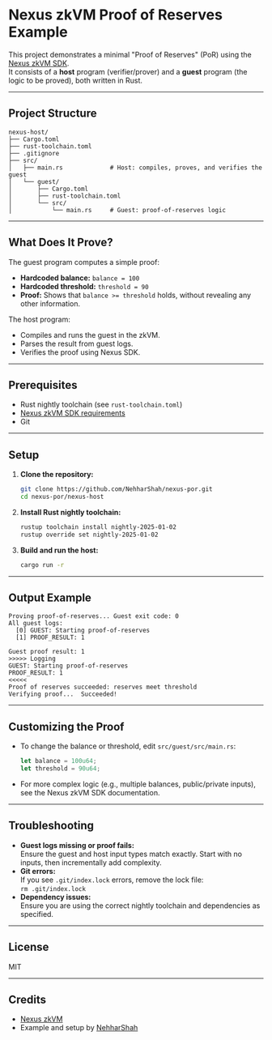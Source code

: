 # Nexus zkVM Proof of Reserves Example

This project demonstrates a minimal "Proof of Reserves" (PoR) using the [Nexus zkVM SDK](https://github.com/nexus-xyz/nexus-zkvm).  
It consists of a **host** program (verifier/prover) and a **guest** program (the logic to be proved), both written in Rust.

---

## Project Structure

```
nexus-host/
├── Cargo.toml
├── rust-toolchain.toml
├── .gitignore
├── src/
│   ├── main.rs             # Host: compiles, proves, and verifies the guest
│   └── guest/
│       ├── Cargo.toml
│       ├── rust-toolchain.toml
│       └── src/
│           └── main.rs     # Guest: proof-of-reserves logic
```

---

## What Does It Prove?

The guest program computes a simple proof:
- **Hardcoded balance:** `balance = 100`
- **Hardcoded threshold:** `threshold = 90`
- **Proof:** Shows that `balance >= threshold` holds, without revealing any other information.

The host program:
- Compiles and runs the guest in the zkVM.
- Parses the result from guest logs.
- Verifies the proof using Nexus SDK.

---

## Prerequisites

- Rust nightly toolchain (see `rust-toolchain.toml`)
- [Nexus zkVM SDK requirements](https://github.com/nexus-xyz/nexus-zkvm)
- Git

---

## Setup

1. **Clone the repository:**
    ```sh
    git clone https://github.com/NehharShah/nexus-por.git
    cd nexus-por/nexus-host
    ```

2. **Install Rust nightly toolchain:**
    ```sh
    rustup toolchain install nightly-2025-01-02
    rustup override set nightly-2025-01-02
    ```

3. **Build and run the host:**
    ```sh
    cargo run -r
    ```

---

## Output Example

```
Proving proof-of-reserves... Guest exit code: 0
All guest logs:
  [0] GUEST: Starting proof-of-reserves
  [1] PROOF_RESULT: 1

Guest proof result: 1
>>>>> Logging
GUEST: Starting proof-of-reserves
PROOF_RESULT: 1
<<<<<
Proof of reserves succeeded: reserves meet threshold
Verifying proof...  Succeeded!
```

---

## Customizing the Proof

- To change the balance or threshold, edit `src/guest/src/main.rs`:
    ```rust
    let balance = 100u64;
    let threshold = 90u64;
    ```
- For more complex logic (e.g., multiple balances, public/private inputs), see the Nexus zkVM SDK documentation.

---

## Troubleshooting

- **Guest logs missing or proof fails:**  
  Ensure the guest and host input types match exactly. Start with no inputs, then incrementally add complexity.
- **Git errors:**  
  If you see `.git/index.lock` errors, remove the lock file:  
  `rm .git/index.lock`
- **Dependency issues:**  
  Ensure you are using the correct nightly toolchain and dependencies as specified.

---

## License

MIT

---

## Credits

- [Nexus zkVM](https://github.com/nexus-xyz/nexus-zkvm)
- Example and setup by [NehharShah](https://github.com/NehharShah)
